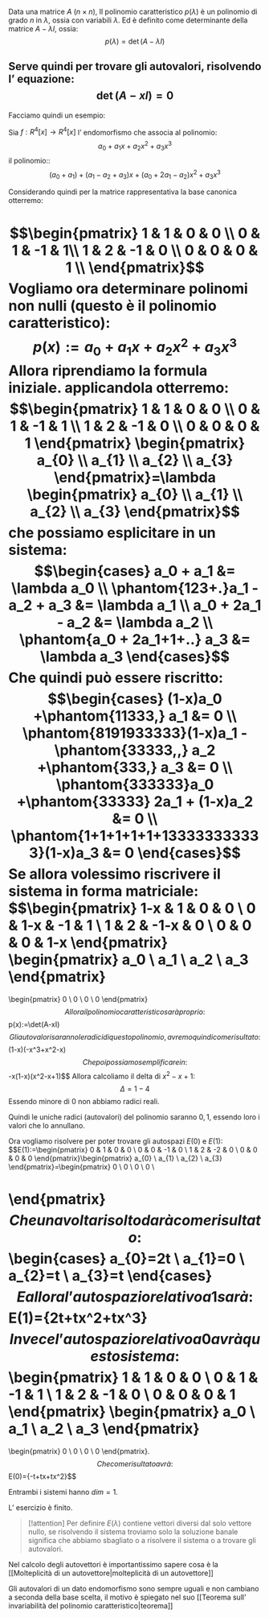 Data una matrice  $A\ (n\times n)$, 
Il polinomio caratteristico $p(\lambda)$ è un polinomio di grado $n$ in $\lambda$, ossia con variabili $\lambda$.
Ed è definito come determinante della matrice $A-\lambda I$, ossia:
$$p(\lambda)=\det(A-\lambda I)$$

Serve quindi per trovare gli autovalori, risolvendo l’ equazione:
$$\det(A-x I)=0$$
---

Facciamo quindi un esempio:

Sia $f:R^4[x]\to R^4[x]$ l’ endomorfismo che associa al polinomio:
$$a_{0}+a_{1}x+a_{2}x^2+a_{3}x^3$$
il polinomio::
$$(a_{0}+a_{1})+(a_{1}-a_{2}+a_{3})x+(a_{0}+2a_{1}-a_{2})x^2+a_{3}x^3$$

Considerando quindi per la matrice rappresentativa la base canonica otterremo:

$$\begin{pmatrix}
1 & 1 & 0 & 0 \\
0 & 1 & -1 & 1\\
1 & 2 & -1 & 0 \\
0 & 0 & 0 & 1 \\
\end{pmatrix}$$
Vogliamo ora determinare polinomi non nulli (questo è il polinomio caratteristico):
$$p(x):=a_{0}+a_{1}x+a_{2}x^2+a_{3}x^3$$
Allora riprendiamo la formula iniziale. applicandola otterremo:
$$\begin{pmatrix}
1 & 1 & 0 & 0 \\
0 & 1 & -1 & 1 \\
1 & 2 & -1 & 0 \\
0 & 0 & 0 & 1
\end{pmatrix}
\begin{pmatrix}
a_{0} \\
a_{1} \\
a_{2} \\
a_{3}
\end{pmatrix}=\lambda \begin{pmatrix}
a_{0} \\
a_{1} \\
a_{2} \\
a_{3}
\end{pmatrix}$$
che possiamo esplicitare in un sistema:
$$\begin{cases}
a_0 + a_1 &= \lambda a_0 \\
\phantom{123+.}a_1 - a_2 + a_3 &= \lambda a_1 \\
a_0 + 2a_1 - a_2 &= \lambda a_2 \\
\phantom{a_0 + 2a_1+1+..} a_3 &= \lambda a_3
\end{cases}$$
Che quindi può essere riscritto:
$$\begin{cases}
(1-x)a_0 +\phantom{11333,} a_1 &= 0 \\
\phantom{8191933333}(1-x)a_1 -\phantom{33333,,} a_2 +\phantom{333,} a_3 &= 0 \\
\phantom{333333}a_0 +\phantom{33333} 2a_1 + (1-x)a_2 &= 0 \\
\phantom{1+1+1+1+1+133333333333}(1-x)a_3 &= 0
\end{cases}$$
Se allora volessimo riscrivere il sistema in forma matriciale:
$$\begin{pmatrix}
1-x & 1 & 0 & 0 \\
0 & 1-x & -1 & 1 \\
1 & 2 & -1-x & 0 \\
0 & 0 & 0 & 1-x
\end{pmatrix}
\begin{pmatrix}
a_0 \\
a_1 \\
a_2 \\
a_3
\end{pmatrix}
=
\begin{pmatrix}
0 \\
0 \\
0 \\
0
\end{pmatrix}$$
Allora il polinomio caratteristico sarà proprio:
$$p(x):=\det(A-xI)$$
Gli autovalori saranno le radici di questo polinomio, avremo quindi come risultato:
$$(1-x)(-x^3+x^2-x)$$
Che poi possiamo semplificare in:
$$-x(1-x)(x^2-x+1)$$
Allora calcoliamo il delta di $x^2-x+1$:
$$\Delta =1-4$$
Essendo minore di 0 non abbiamo radici reali.

Quindi le uniche radici (autovalori) del polinomio saranno $0,1$, essendo loro i valori che lo annullano.

Ora vogliamo risolvere per poter trovare gli autospazi $E(0)$ e $E(1)$:
$$E(1):=\begin{pmatrix}
0 & 1 & 0 & 0 \\
0 & 0 & -1 & 0 \\
1 & 2 & -2 & 0 \\
0 & 0 & 0 & 0
\end{pmatrix}\begin{pmatrix}
a_{0} \\
a_{1} \\
a_{2} \\
a_{3}
\end{pmatrix}=\begin{pmatrix}
0 \\
0 \\
0 \\
0 \\

\end{pmatrix}$$
Che una volta risolto darà come risultato:
$$\begin{cases}
a_{0}=2t \\
a_{1}=0 \\
a_{2}=t \\
a_{3}=t
\end{cases}$$
E allora l’ autospazio relativo a 1 sarà:
$$E(1)=\{2t+tx^2+tx^3\}$$
Invece l’ autospazio relativo a 0 avrà questo sistema:
$$\begin{pmatrix}
1 & 1 & 0 & 0 \\
0 & 1 & -1 & 1 \\
1 & 2 & -1 & 0 \\
0 & 0 & 0 & 1
\end{pmatrix}
\begin{pmatrix}
a_0 \\
a_1 \\
a_2 \\
a_3
\end{pmatrix}
=
\begin{pmatrix}
0 \\
0 \\
0 \\
0
\end{pmatrix}.$$
Che come risultato avrà:
$$E(0)=\{-t+tx+tx^2\}$$

Entrambi i sistemi hanno $dim=1$. 

L’ esercizio è finito.


> [!attention] 
> Per definire $E(\lambda)$ contiene vettori diversi dal solo vettore nullo, se risolvendo il sistema troviamo solo la soluzione banale significa che abbiamo sbagliato o a risolvere il sistema o a trovare gli autovalori.
  
Nel calcolo degli autovettori è importantissimo sapere cosa è la [[Molteplicità di un autovettore|molteplicità di un autovettore]]

Gli autovalori di un dato endomorfismo sono sempre uguali e non cambiano a seconda della base scelta, il motivo è spiegato nel suo [[Teorema sull’ invariabilità del polinomio caratteristico|teorema]]


